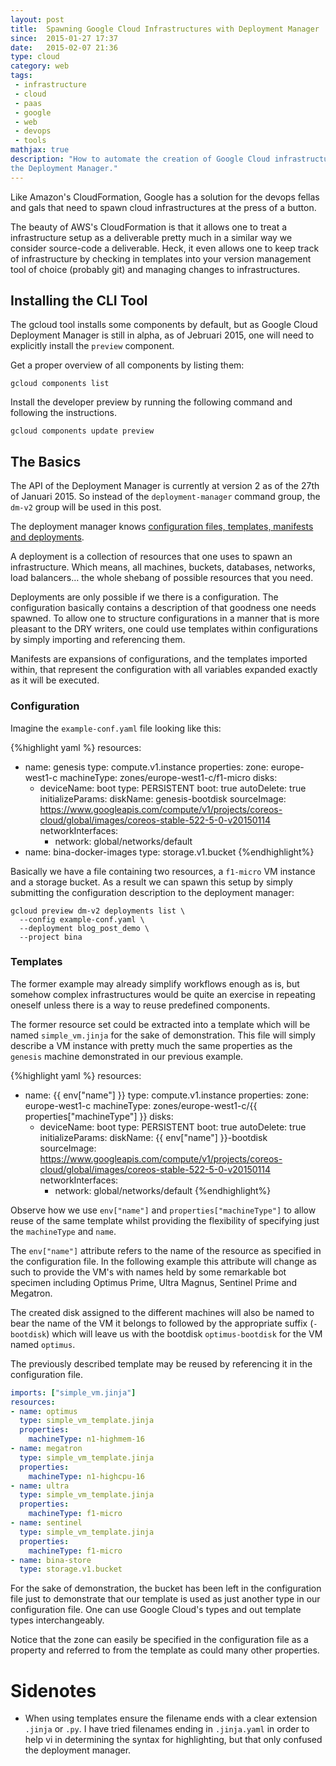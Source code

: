 ```yaml
---
layout: post
title:  Spawning Google Cloud Infrastructures with Deployment Manager
since:  2015-01-27 17:37
date:   2015-02-07 21:36
type: cloud
category: web
tags:
 - infrastructure
 - cloud
 - paas
 - google
 - web
 - devops
 - tools
mathjax: true
description: "How to automate the creation of Google Cloud infrastructures with 
the Deployment Manager."
---
```

Like Amazon's CloudFormation, Google has a solution for the devops fellas and
gals that need to spawn cloud infrastructures at the press of a button.

The beauty of AWS's CloudFormation is that it allows one to treat a 
infrastructure setup as a deliverable pretty much in a similar way we consider
source-code a deliverable. Heck, it even allows one to keep track of 
infrastructure by checking in templates into your version management tool of 
choice (probably git) and managing changes to infrastructures.

## Installing the CLI Tool
The gcloud tool installs some components by default, but as Google Cloud 
Deployment Manager is still in alpha, as of Jebruari 2015, one will need to 
explicitly install the `preview` component.

Get a proper overview of all components by listing them:

```
gcloud components list
```

Install the developer preview by running the following command and following
the instructions.

```
gcloud components update preview
````

## The Basics
The API of the Deployment Manager is currently at version 2 as of the 27th of 
Januari 2015. So instead of the `deployment-manager` command group, the `dm-v2`
group will be used in this post.

The deployment manager knows [configuration files, templates, manifests and
deployments][fundamentals].

A deployment is a collection of resources that one uses to spawn an 
infrastructure. Which means, all machines, buckets, databases, networks, load
balancers&hellip; the whole shebang of possible resources that you need.

Deployments are only possible if we there is a configuration. The 
configuration basically contains a description of that goodness one needs 
spawned. To allow one to structure configurations in a manner that is more 
pleasant to the DRY writers, one could use templates within configurations by 
simply importing and referencing them.

Manifests are expansions of configurations, and the templates imported within,
that represent the configuration with all variables expanded exactly as it 
will be executed.

[fundamentals]: https://cloud.google.com/deployment-manager/fundamentals
[conf-file]: https://cloud.google.com/deployment-manager/configuration-files

### Configuration
Imagine the `example-conf.yaml` file looking like this:

{%highlight yaml %}
resources:
- name: genesis
  type: compute.v1.instance
  properties:
    zone: europe-west1-c
    machineType: zones/europe-west1-c/f1-micro
    disks:
    - deviceName: boot
      type: PERSISTENT
      boot: true
      autoDelete: true
      initializeParams:
        diskName: genesis-bootdisk
        sourceImage: https://www.googleapis.com/compute/v1/projects/coreos-cloud/global/images/coreos-stable-522-5-0-v20150114
      networkInterfaces:
      - network: global/networks/default
- name: bina-docker-images
  type: storage.v1.bucket
{%endhighlight%}

Basically we have a file containing two resources, a `f1-micro` VM instance and
a storage bucket. As a result we can spawn this setup by simply submitting the
configuration description to the deployment manager:

```
gcloud preview dm-v2 deployments list \
  --config example-conf.yaml \
  --deployment blog_post_demo \
  --project bina
```

### Templates
The former example may already simplify workflows enough as is, but somehow 
complex infrastructures would be quite an exercise in repeating oneself unless 
there is a way to reuse predefined components.

The former resource set could be extracted into a template which will be named
`simple_vm.jinja` for the sake of demonstration. This file will simply 
describe a VM instance with pretty much the same properties as the `genesis`
machine demonstrated in our previous example.

{%highlight yaml %}
resources:
- name: {{ env["name"] }}
  type: compute.v1.instance
  properties:
    zone: europe-west1-c
    machineType: zones/europe-west1-c/{{ properties["machineType"] }}
    disks:
    - deviceName: boot
      type: PERSISTENT
      boot: true
      autoDelete: true
      initializeParams:
        diskName: {{ env["name"] }}-bootdisk
        sourceImage: https://www.googleapis.com/compute/v1/projects/coreos-cloud/global/images/coreos-stable-522-5-0-v20150114
      networkInterfaces:
      - network: global/networks/default
{%endhighlight%}

Observe how we use `env["name"]` and `properties["machineType"]` to allow 
reuse of the same template whilst providing the flexibility of specifying 
just the `machineType` and `name`.

The `env["name"]` attribute refers to the name of the resource as specified in
the configuration file. In the following example this attribute will change as
such to provide the VM's with names held by some remarkable bot specimen 
including Optimus Prime, Ultra Magnus, Sentinel Prime and Megatron.

The created disk assigned to the different machines will also be named to bear
the name of the VM it belongs to followed by the appropriate suffix 
(`-bootdisk`) which will leave us with the bootdisk `optimus-bootdisk` for the 
VM named `optimus`.

The previously described template may be reused by referencing it in the 
configuration file.

```yaml
imports: ["simple_vm.jinja"]
resources:
- name: optimus
  type: simple_vm_template.jinja
  properties:
    machineType: n1-highmem-16
- name: megatron
  type: simple_vm_template.jinja
  properties:
    machineType: n1-highcpu-16
- name: ultra
  type: simple_vm_template.jinja
  properties:
    machineType: f1-micro
- name: sentinel
  type: simple_vm_template.jinja
  properties:
    machineType: f1-micro
- name: bina-store
  type: storage.v1.bucket
```

For the sake of demonstration, the bucket has been left in the configuration 
file just to demonstrate that our template is used as just another type in our
configuration file. One can use Google Cloud's types and out template types
interchangeably.

Notice that the zone can easily be specified in the configuration file as a 
property and referred to from the template as could many other properties.

# Sidenotes

- When using templates ensure the filename ends with a clear extension `.jinja` 
  or `.py`. I have tried filenames ending in `.jinja.yaml` in order to help vi 
  in determining the syntax for highlighting, but that only confused the 
  deployment manager.

[gcloud-dm-conf]: https://cloud.google.com/deployment-manager/configuration-files#listing_available_resource_types
[gcloud-dmconf]: https://cloud.google.com/deployment-manager/configuration-files
